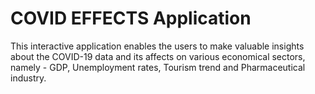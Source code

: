 # COVID EFFECTS Application

This interactive application enables the users to make valuable insights about the COVID-19 data and its affects on various economical sectors, namely - GDP, Unemployment rates, Tourism trend and Pharmaceutical industry.


